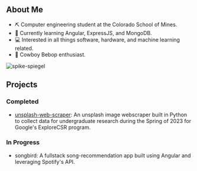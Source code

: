 ## About Me
- ⛏️ Computer engineering student at the Colorado School of Mines.
- 📝 Currently learning Angular, ExpressJS, and MongoDB.
- 💻 Interested in all things software, hardware, and machine learning related.
- 🤠 Cowboy Bebop enthusiast.

![spike-spiegel](https://github.com/umbertogherardi/umbertogherardi/assets/94328060/47dfbd79-0696-4692-9e77-700f62f11d59)

## Projects 
### Completed
- [unsplash-web-scraper](https://github.com/umbertogherardi/unsplash-web-scraper): An unsplash image webscraper built in Python to collect data for undergraduate research during the Spring of 2023 for Google's ExploreCSR program.
### In Progress
- songbird: A fullstack song-recommendation app built using Angular and leveraging Spotify's API.
<!--
**umbertogherardi/umbertogherardi** is a ✨ _special_ ✨ repository because its `README.md` (this file) appears on your GitHub profile.

Here are some ideas to get you started:

- 🔭 I’m currently working on ...
- 🌱 I’m currently learning ...
- 👯 I’m looking to collaborate on ...
- 🤔 I’m looking for help with ...
- 💬 Ask me about ...
- 📫 How to reach me: ...
- 😄 Pronouns: ...
- ⚡ Fun fact: ...
-->
